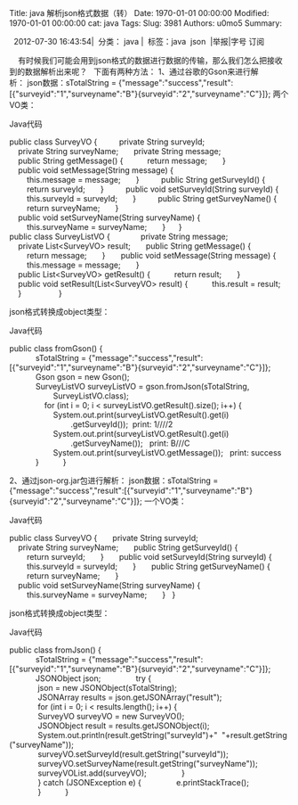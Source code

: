 Title: java 解析json格式数据（转）
Date: 1970-01-01 00:00:00
Modified: 1970-01-01 00:00:00
cat: java
Tags: 
Slug: 3981
Authors: u0mo5 
Summary: 



 
2012-07-30 16:43:54|  分类： java |  标签：java  json  |举报|字号 订阅


 
 
有时候我们可能会用到json格式的数据进行数据的传输，那么我们怎么把接收到的数据解析出来呢？   下面有两种方法： 1、通过谷歌的Gson来进行解析： json数据：sTotalString = {"message":"success","result":[{"surveyid":"1","surveyname":"B"}{surveyid":"2","surveyname":"C"}]}; 两个VO类： 

Java代码  




public class SurveyVO {  
  
    private String surveyId;  
    private String surveyName;  
    private String message;  
  
    public String getMessage() {  
        return message;  
    }  
  
    public void setMessage(String message) {  
        this.message = message;  
    }  
  
    public String getSurveyId() {  
        return surveyId;  
    }  
  
    public void setSurveyId(String surveyId) {  
        this.surveyId = surveyId;  
    }  
  
    public String getSurveyName() {  
        return surveyName;  
    }  
  
    public void setSurveyName(String surveyName) {  
        this.surveyName = surveyName;  
    }  
  
}  
  
public class SurveyListVO {  
      
    private String message;  
    private List&lt;SurveyVO&gt; result;  
    public String getMessage() {  
        return message;  
    }  
    public void setMessage(String message) {  
        this.message = message;  
    }  
    public List&lt;SurveyVO&gt; getResult() {  
        return result;  
    }  
    public void setResult(List&lt;SurveyVO&gt; result) {  
        this.result = result;  
    }  
      
      
}  




json格式转换成object类型： 

Java代码  




public class fromGson() {  
            sTotalString = {"message":"success","result":[{"surveyid":"1","surveyname":"B"}{surveyid":"2","surveyname":"C"}]};  
            Gson gson = new Gson();  
            SurveyListVO surveyListVO = gson.fromJson(sTotalString,  
                    SurveyListVO.class);  
                for (int i = 0; i &lt; surveyListVO.getResult().size(); i++) {  
                    System.out.print(surveyListVO.getResult().get(i)  
                            .getSurveyId());  print: 1////2  
                    System.out.print(surveyListVO.getResult().get(i)  
                            .getSurveyName());   print: B///C  
                    System.out.print(surveyListVO.getMessage());   print: success  
            }  
        }  




2、通过json-org.jar包进行解析： json数据：sTotalString = {"message":"success","result":[{"surveyid":"1","surveyname":"B"}{surveyid":"2","surveyname":"C"}]}; 一个VO类： 

Java代码  




public class SurveyVO {  
    private String surveyId;  
    private String surveyName;  
    public String getSurveyId() {  
        return surveyId;  
    }  
    public void setSurveyId(String surveyId) {  
        this.surveyId = surveyId;  
    }  
    public String getSurveyName() {  
        return surveyName;  
    }  
    public void setSurveyName(String surveyName) {  
        this.surveyName = surveyName;  
    }  
}  




json格式转换成object类型： 

Java代码  




public class fromJson() {  
            sTotalString = {"message":"success","result":[{"surveyid":"1","surveyname":"B"}{surveyid":"2","surveyname":"C"}]};  
            JSONObject json;  
             try {  
             json = new JSONObject(sTotalString);  
             JSONArray results = json.getJSONArray("result");  
             for (int i = 0; i &lt; results.length(); i++) {  
             SurveyVO surveyVO = new SurveyVO();  
             JSONObject result = results.getJSONObject(i);  
             System.out.println(result.getString("surveyId")+"  "+result.getString("surveyName"));  
             surveyVO.setSurveyId(result.getString("surveyId"));  
             surveyVO.setSurveyName(result.getString("surveyName"));  
             surveyVOList.add(surveyVO);  
             }  
             } catch (JSONException e) {  
             e.printStackTrace();  
             }  
        }  





